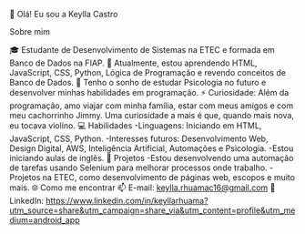 👋 Olá! Eu sou a Keylla Castro

Sobre mim

🎓 Estudante de Desenvolvimento de Sistemas na ETEC e formada em Banco de Dados na FIAP.
🌱 Atualmente, estou aprendendo HTML, JavaScript, CSS, Python, Lógica de Programação e revendo conceitos de Banco de Dados.
💭 Tenho o sonho de estudar Psicologia no futuro e desenvolver minhas habilidades em programação.
⚡ Curiosidade: Além da programação, amo viajar com minha família, estar com meus amigos e com meu cachorrinho Jimmy. Uma curiosidade a mais é que, quando mais nova, eu tocava violino.
💻 Habilidades
-Linguagens: Iniciando em HTML, JavaScript, CSS, Python.
-Interesses futuros: Desenvolvimento Web, Design Digital, AWS, Inteligência Artificial, Automações e Psicologia.
-Estou iniciando aulas de inglês.
🚀 Projetos
-Estou desenvolvendo uma automação de tarefas usando Selenium para melhorar processos onde trabalho.
-Projetos na ETEC, como desenvolvimento de páginas web, escopos e muito mais.
🌐 Como me encontrar
📫 E-mail: keylla.rhuamac16@gmail.com
💼 LinkedIn: https://www.linkedin.com/in/keyllarhuama?utm_source=share&utm_campaign=share_via&utm_content=profile&utm_medium=android_app
 
<!---
KeyllaCastro/KeyllaCastro is a ✨ special ✨ repository because its `README.md` (this file) appears on your GitHub profile.
You can click the Preview link to take a look at your changes.
--->

